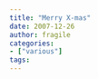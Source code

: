 ```yaml
---
title: "Merry X-mas"
date: 2007-12-26
author: fragile
categories:
- ["various"]
tags:
---
```

<center>
<object width="425" height="355"><param name="movie" value="http://www.youtube.com/v/NVVtOOZPuGM&rel=1"></param><param name="wmode" value="transparent"></param><embed src="https://www.youtube.com/v/NVVtOOZPuGM&rel=1" type="application/x-shockwave-flash" wmode="transparent" width="425" height="355"></embed></object> </center>